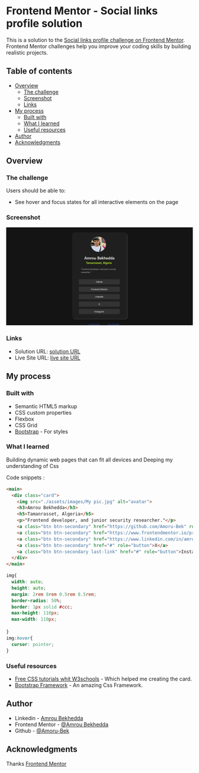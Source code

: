 # Frontend Mentor - Social links profile solution

This is a solution to the [Social links profile challenge on Frontend Mentor](https://www.frontendmentor.io/challenges/social-links-profile-UG32l9m6dQ). Frontend Mentor challenges help you improve your coding skills by building realistic projects. 

## Table of contents

- [Overview](#overview)
  - [The challenge](#the-challenge)
  - [Screenshot](#screenshot)
  - [Links](#links)
- [My process](#my-process)
  - [Built with](#built-with)
  - [What I learned](#what-i-learned)
  - [Useful resources](#useful-resources)
- [Author](#author)
- [Acknowledgments](#acknowledgments)

## Overview

### The challenge

Users should be able to:

- See hover and focus states for all interactive elements on the page

### Screenshot

![](./assets/images/screenshot.png)

### Links

- Solution URL: [solution URL](https://github.com/Amoru-Bek/social-links)
- Live Site URL: [live site URL](https://amoru-bek.github.io/social-links-pj/)

## My process

### Built with

- Semantic HTML5 markup
- CSS custom properties
- Flexbox
- CSS Grid
- [Bootstrap](https://getbootstrap.com/) - For styles

### What I learned

Building dynamic  web pages that can fit all devices and Deeping my understanding of Css  

Code snippets :

```html
<main>
  <div class="card">
    <img src="./assets/images/My pic.jpg" alt="avatar">
    <h3>Amrou Bekhedda</h3>
    <h5>Tamanrasset, Algeria</h5>
    <p>"Frontend developer, and junior security researcher."</p>
    <a class="btn btn-secondary" href="https://github.com/Amoru-Bek" role="button">Github</a>
    <a class="btn btn-secondary" href="https://www.frontendmentor.io/profile/Amoru-Bek" role="button">Frontend Mentor</a>
    <a class="btn btn-secondary" href="https://www.linkedin.com/in/amrou-bekhedda-99b314341/" role="button">LinkedIn</a>
    <a class="btn btn-secondary" href="#" role="button">X</a>
    <a class="btn btn-secondary last-link" href="#" role="button">Instagram</a>
  </div>
</main>
```
```css
img{
  width: auto;
  height: auto;
  margin: 2rem 8rem 0.5rem 8.5rem;
  border-radius: 50%;
  border: 1px solid #ccc;
  max-height: 110px;
  max-width: 110px;

}
img:hover{
  cursor: pointer;
}
```

### Useful resources

- [Free CSS tutorials whit W3schools](https://www.w3schools.com/Css/default.asp) - Which helped me creating the card.
- [Bootstrap Framework](https://getbootstrap.com/) - An amazing Css Framework.

## Author

- Linkedin - [Amrou Bekhedda](https://www.linkedin.com/in/amrou-bekhedda-99b314341/)
- Frontend Mentor - [@Amrou Bekhedda](https://www.frontendmentor.io/profile/Amoru-Bek)
- Github - [@Amoru-Bek](https://github.com/Amoru-Bek)

## Acknowledgments

Thanks [Frontend Mentor](https://www.frontendmentor.io/)

